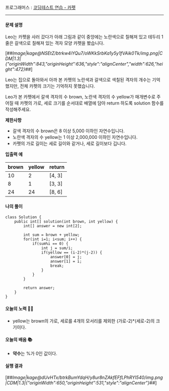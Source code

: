 프로그래머스 : [코딩테스트 연습 - 카펫](https://programmers.co.kr/learn/courses/30/lessons/42842)

---

#### **문제 설명**

Leo는 카펫을 사러 갔다가 아래 그림과 같이 중앙에는 노란색으로 칠해져 있고 테두리 1줄은 갈색으로 칠해져 있는 격자 모양 카펫을 봤습니다.

[##_Image|kage@NSEtZ/btrkw4iYQu7/oWKkSrbKa1y5y1fVAik0Tk/img.png|CDM|1.3|{"originWidth":843,"originHeight":636,"style":"alignCenter","width":626,"height":472}_##]

Leo는 집으로 돌아와서 아까 본 카펫의 노란색과 갈색으로 색칠된 격자의 개수는 기억했지만, 전체 카펫의 크기는 기억하지 못했습니다.

Leo가 본 카펫에서 갈색 격자의 수 brown, 노란색 격자의 수 yellow가 매개변수로 주어질 때 카펫의 가로, 세로 크기를 순서대로 배열에 담아 return 하도록 solution 함수를 작성해주세요.

**제한사항**

-   갈색 격자의 수 brown은 8 이상 5,000 이하인 자연수입니다.
-   노란색 격자의 수 yellow는 1 이상 2,000,000 이하인 자연수입니다.
-   카펫의 가로 길이는 세로 길이와 같거나, 세로 길이보다 깁니다.

**입출력 예**

| **brown** | **yellow** | **return** |
| --- | --- | --- |
| 10 | 2 | \[4, 3\] |
| 8 | 1 | \[3, 3\] |
| 24 | 24 | \[8, 6\] |

#### **나의 풀이**

```
class Solution {
    public int[] solution(int brown, int yellow) {
        int[] answer = new int[2];
        
        int sum = brown + yellow;
        for(int i=1; i<sum; i++) {
            if(sum%i == 0) {
                int j = sum/i;
                if(yellow == (i-2)*(j-2)) {
                    answer[0] = j;
                    answer[1] = i;
                    break;
                }
            }
        }
        
        return answer;
    }
}
```

#### **오늘의 노력 🤦‍♀️**

-   yellow는 brown의 가로, 세로를 4개의 모서리를 제외한 (가로-2)\*(세로-2)의 크기이다.

#### **오늘의 배움 📚**

-   **약수**는 %가 0인 값이다.

#### **실행 결과**

[##_Image|kage@dUvHTx/btrkBumYdqH/y8ur8nZAkfEFfLPhRYl540/img.png|CDM|1.3|{"originWidth":650,"originHeight":531,"style":"alignCenter"}_##]